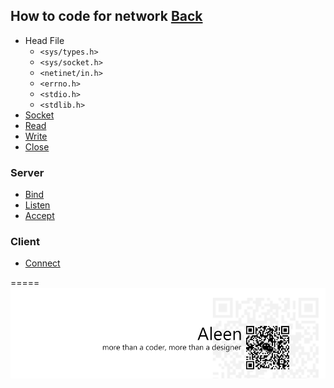 ## How to code for network [Back](./../Network.md)
- Head File
	- ```<sys/types.h>```
	- ```<sys/socket.h>```
	- ```<netinet/in.h>```
	- ```<errno.h>```
	- ```<stdio.h>```
	- ```<stdlib.h>```
- [Socket](./socket/socket.md)
- [Read](./read/read.md)
- [Write](./write/write.md)
- [Close](./close/close.md)

### Server
- [Bind](./bind/bind.md)
- [Listen](./listen/listen.md)
- [Accept](./accept/accept.md)

### Client
- [Connect](./connect/connect.md)

=====
<a href="http://aleen42.github.io/" target="_blank" ><img src="./../../pic/tail.gif"></a>
